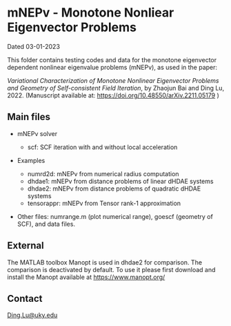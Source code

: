 # mNEPv - Monotone Nonliear Eigenvector Problems

Dated 		03-01-2023


This folder contains testing codes and data for the monotone eigenvector
dependent nonlinear eigenvalue problems (mNEPv), as used in the paper:

*Variational Characterization of Monotone Nonlinear Eigenvector Problems
and Geometry of Self-consistent Field Iteration*,
by Zhaojun Bai and Ding Lu, 2022.
(Manuscript available at: https://doi.org/10.48550/arXiv.2211.05179 )



## Main files

- mNEPv solver
	- scf:			SCF iteration with and without local acceleration

- Examples 
	- numrd2d:  	mNEPv from numerical radius computation  
	- dhdae1: 		mNEPv from distance problems of linear dHDAE systems
	- dhdae2:		mNEPv from distance problems of quadratic dHDAE systems
	- tensorappr:  	mNEPv from Tensor rank-1 approximation

- Other files: numrange.m (plot numerical range), goescf (geometry of SCF), and data files.


## External

The MATLAB toolbox Manopt is used in dhdae2 for comparison. The
comparison is deactivated by default. To use it please first download
and install the Manopt available at https://www.manopt.org/


## Contact 	

Ding.Lu@uky.edu  

